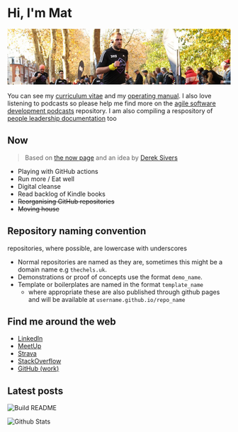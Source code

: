 # Hi, I'm Mat

![banner photo of Mat running in London](https://raw.githubusercontent.com/MatBenfield/MatBenfield/master/gh-header-image-cropped.jpg)

You can see my [curriculum vitae](https://github.com/MatBenfield/MatBenfield/blob/master/curriculum-vitae.md) and my [operating manual](https://github.com/MatBenfield/MatBenfield/blob/master/ooperating-manual.md). I also love listening to podcasts so please help me find more on the [agile software development podcasts](https://github.com/MatBenfield/agile_software_development_podcasts) repository. I am also compiling a respository of [people leadership documentation](https://github.com/MatBenfield/people_leadership_documentation) too

## Now

> Based on [the now page](https://thenow.page) and an idea by [Derek Sivers](https://sive.rs/nowff)

- Playing with GitHub actions
- Run more / Eat well
- Digital cleanse
- Read backlog of Kindle books
- ~~Reorganising GitHub repositories~~
- ~~Moving house~~

## Repository naming convention

repositories, where possible, are lowercase with underscores

- Normal repositories are named as they are, sometimes this might be a domain name e.g `thechels.uk`.
- Demonstrations or proof of concepts use the format `demo_name`.
- Template or boilerplates are named in the format `template_name`
  - where appropriate these are also published through github pages and will be available at `username.github.io/repo_name` 

## Find me around the web

- [LinkedIn](https://www.linkedin.com/in/mat-benfield/)
- [MeetUp](https://www.meetup.com/members/197754442/)
- [Strava](https://www.strava.com/athletes/24249743)
- [StackOverflow](https://stackoverflow.com/users/894932/mat-benfield?tab=topactivity)
- [GitHub (work)](https://github.com/MatBenfieldHESA)

## Latest posts
<!-- blog starts -->

<!-- blog ends -->


![Build README](https://github.com/MatBenfield/MatBenfield/workflows/Build%20README/badge.svg)

![Github Stats](https://github-readme-stats.vercel.app/api?username=MatBenfield&show_icons=true)

